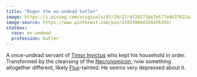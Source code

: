 ```yaml
---
title: "Roger the ex-undead butler"
image: https://i.pinimg.com/originals/4f/29/27/4f292710e7b577e4637622a351ebf9e5.jpg
image-source: https://www.pinterest.com/pin/219339444324476393/
statbox:
  race: ex-undead
  profession: butler
---
```


A once-undead servant of [Timor Invictus](../dossiers/timor-invictus) who kept his household in order. Transformed by the cleansing of the [Necronomicon](../relics/necronomicon), now something altogether different, likely [Flux](../locales/flux)-tainted. He seems very depressed about it.
